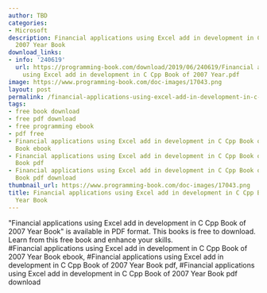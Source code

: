 ```yaml
---
author: TBD
categories:
- Microsoft
description: Financial applications using Excel add in development in C Cpp Book of
  2007 Year Book
download_links:
- info: '240619'
  url: https://programming-book.com/download/2019/06/240619/Financial applications
    using Excel add in development in C Cpp Book of 2007 Year.pdf
image: https://www.programming-book.com/doc-images/17043.png
layout: post
permalink: /financial-applications-using-excel-add-in-development-in-c-cpp-book-of-2007-year.html
tags:
- free book download
- free pdf download
- free programming ebook
- pdf free
- Financial applications using Excel add in development in C Cpp Book of 2007 Year
  Book ebook
- Financial applications using Excel add in development in C Cpp Book of 2007 Year
  Book pdf
- Financial applications using Excel add in development in C Cpp Book of 2007 Year
  Book pdf download
thumbnail_url: https://www.programming-book.com/doc-images/17043.png
title: Financial applications using Excel add in development in C Cpp Book of 2007
  Year Book
---
```


 
<div class="item-desc text-justify">
  "Financial applications using Excel add in development in C Cpp Book of 2007 Year Book" is available in PDF format. This books is free to download. Learn from this free book and enhance your skills.
  <br>
  #Financial applications using Excel add in development in C Cpp Book of 2007 Year Book ebook, #Financial applications using Excel add in development in C Cpp Book of 2007 Year Book pdf, #Financial applications using Excel add in development in C Cpp Book of 2007 Year Book pdf download
</div>